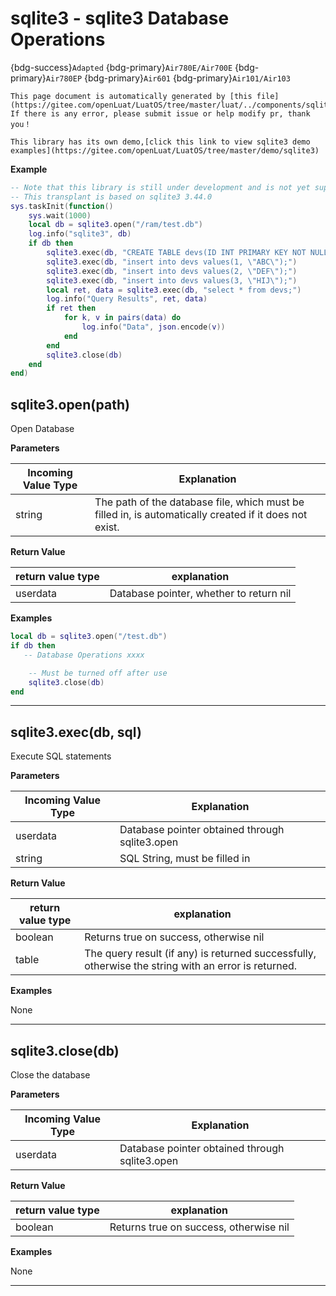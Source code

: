 # sqlite3 - sqlite3 Database Operations

{bdg-success}`Adapted` {bdg-primary}`Air780E/Air700E` {bdg-primary}`Air780EP` {bdg-primary}`Air601` {bdg-primary}`Air101/Air103`

```{note}
This page document is automatically generated by [this file](https://gitee.com/openLuat/LuatOS/tree/master/luat/../components/sqlite3/binding/luat_lib_sqlite.c). If there is any error, please submit issue or help modify pr, thank you！
```

```{tip}
This library has its own demo,[click this link to view sqlite3 demo examples](https://gitee.com/openLuat/LuatOS/tree/master/demo/sqlite3)
```

**Example**

```lua
-- Note that this library is still under development and is not yet supported by most BSPs
-- This transplant is based on sqlite3 3.44.0
sys.taskInit(function()
    sys.wait(1000)
    local db = sqlite3.open("/ram/test.db")
    log.info("sqlite3", db)
    if db then
        sqlite3.exec(db, "CREATE TABLE devs(ID INT PRIMARY KEY NOT NULL, name CHAR(50));")
        sqlite3.exec(db, "insert into devs values(1, \"ABC\");")
        sqlite3.exec(db, "insert into devs values(2, \"DEF\");")
        sqlite3.exec(db, "insert into devs values(3, \"HIJ\");")
        local ret, data = sqlite3.exec(db, "select * from devs;")
        log.info("Query Results", ret, data)
        if ret then
            for k, v in pairs(data) do
                log.info("Data", json.encode(v))
            end
        end
        sqlite3.close(db)
    end
end)

```

## sqlite3.open(path)



Open Database

**Parameters**

|Incoming Value Type | Explanation|
|-|-|
|string|The path of the database file, which must be filled in, is automatically created if it does not exist.|

**Return Value**

|return value type | explanation|
|-|-|
|userdata|Database pointer, whether to return nil|

**Examples**

```lua
local db = sqlite3.open("/test.db")
if db then
   -- Database Operations xxxx

    -- Must be turned off after use
    sqlite3.close(db)
end

```

---

## sqlite3.exec(db, sql)



Execute SQL statements

**Parameters**

|Incoming Value Type | Explanation|
|-|-|
|userdata|Database pointer obtained through sqlite3.open|
|string|SQL String, must be filled in|

**Return Value**

|return value type | explanation|
|-|-|
|boolean|Returns true on success, otherwise nil|
|table|The query result (if any) is returned successfully, otherwise the string with an error is returned.|

**Examples**

None

---

## sqlite3.close(db)



Close the database

**Parameters**

|Incoming Value Type | Explanation|
|-|-|
|userdata|Database pointer obtained through sqlite3.open|

**Return Value**

|return value type | explanation|
|-|-|
|boolean|Returns true on success, otherwise nil|

**Examples**

None

---

